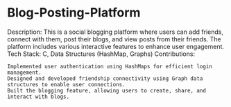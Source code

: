 # Blog-Posting-Platform
Description: This is a social blogging platform where users can add friends, connect with them, post their blogs, and view posts from their friends. The platform includes various interactive features to enhance user engagement.
Tech Stack: C, Data Structures (HashMap, Graphs)
Contributions:

    Implemented user authentication using HashMaps for efficient login management.
    Designed and developed friendship connectivity using Graph data structures to enable user connections.
    Built the blogging feature, allowing users to create, share, and interact with blogs.
